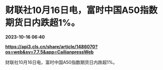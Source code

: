 # 财联社10月16日电，富时中国A50指数期货日内跌超1%。

**2023-10-16 06:40**

**https://api3.cls.cn/share/article/1486070?os=web&sv=7.7.5&app=CailianpressWeb**

财联社10月16日电，富时中国A50指数期货日内跌超1%。